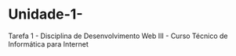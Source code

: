 # Unidade-1-
Tarefa 1 - Disciplina de Desenvolvimento Web III - Curso Técnico de Informática para Internet
